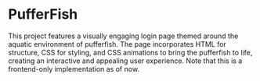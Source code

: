 # PufferFish
This project features a visually engaging login page themed around the aquatic environment of pufferfish. The page incorporates HTML for structure, CSS for styling, and CSS animations to bring the pufferfish to life, creating an interactive and appealing user experience. Note that this is a frontend-only implementation as of now.
